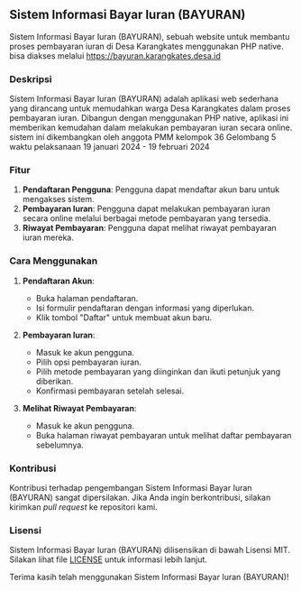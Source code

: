 ## Sistem Informasi Bayar Iuran (BAYURAN)

Sistem Informasi Bayar Iuran (BAYURAN), sebuah website untuk membantu proses pembayaran iuran di Desa Karangkates menggunakan PHP native.
bisa diakses melalui https://bayuran.karangkates.desa.id
### Deskripsi

Sistem Informasi Bayar Iuran (BAYURAN) adalah aplikasi web sederhana yang dirancang untuk memudahkan warga Desa Karangkates dalam proses pembayaran iuran. Dibangun dengan menggunakan PHP native, aplikasi ini memberikan kemudahan dalam melakukan pembayaran iuran secara online.
sistem ini dikembangkan oleh anggota PMM kelompok 36 Gelombang 5 waktu pelaksanaan 19 januari 2024 - 19 februari 2024

### Fitur

1. **Pendaftaran Pengguna**: Pengguna dapat mendaftar akun baru untuk mengakses sistem.
2. **Pembayaran Iuran**: Pengguna dapat melakukan pembayaran iuran secara online melalui berbagai metode pembayaran yang tersedia.
3. **Riwayat Pembayaran**: Pengguna dapat melihat riwayat pembayaran iuran mereka.

### Cara Menggunakan

1. **Pendaftaran Akun**:

   - Buka halaman pendaftaran.
   - Isi formulir pendaftaran dengan informasi yang diperlukan.
   - Klik tombol "Daftar" untuk membuat akun baru.

2. **Pembayaran Iuran**:

   - Masuk ke akun pengguna.
   - Pilih opsi pembayaran iuran.
   - Pilih metode pembayaran yang diinginkan dan ikuti petunjuk yang diberikan.
   - Konfirmasi pembayaran setelah selesai.

3. **Melihat Riwayat Pembayaran**:
   - Masuk ke akun pengguna.
   - Buka halaman riwayat pembayaran untuk melihat daftar pembayaran sebelumnya.

### Kontribusi

Kontribusi terhadap pengembangan Sistem Informasi Bayar Iuran (BAYURAN) sangat dipersilakan. Jika Anda ingin berkontribusi, silakan kirimkan _pull request_ ke repositori kami.

### Lisensi

Sistem Informasi Bayar Iuran (BAYURAN) dilisensikan di bawah Lisensi MIT. Silakan lihat file [LICENSE](LICENSE) untuk informasi lebih lanjut.

Terima kasih telah menggunakan Sistem Informasi Bayar Iuran (BAYURAN)!
